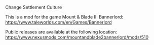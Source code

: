 Change Settlement Culture

This is a mod for the game Mount & Blade II: Bannerlord: https://www.taleworlds.com/en/Games/Bannerlord

Public releases are available at the following location: https://www.nexusmods.com/mountandblade2bannerlord/mods/510
